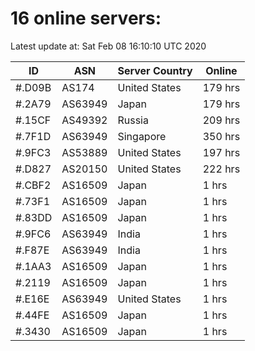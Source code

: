 # 16 online servers:

Latest update at: Sat Feb 08 16:10:10 UTC 2020

| ID | ASN | Server Country | Online |
| -- | --- | -------------- | ------ |
| #.D09B | AS174 | United States | 179 hrs |
| #.2A79 | AS63949 | Japan | 179 hrs |
| #.15CF | AS49392 | Russia | 209 hrs |
| #.7F1D | AS63949 | Singapore | 350 hrs |
| #.9FC3 | AS53889 | United States | 197 hrs |
| #.D827 | AS20150 | United States | 222 hrs |
| #.CBF2 | AS16509 | Japan | 1 hrs |
| #.73F1 | AS16509 | Japan | 1 hrs |
| #.83DD | AS16509 | Japan | 1 hrs |
| #.9FC6 | AS63949 | India | 1 hrs |
| #.F87E | AS63949 | India | 1 hrs |
| #.1AA3 | AS16509 | Japan | 1 hrs |
| #.2119 | AS16509 | Japan | 1 hrs |
| #.E16E | AS63949 | United States | 1 hrs |
| #.44FE | AS16509 | Japan | 1 hrs |
| #.3430 | AS16509 | Japan | 1 hrs |

